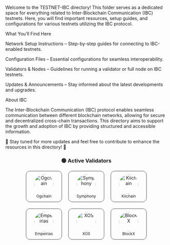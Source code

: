 Welcome to the TESTNET-IBC directory! This folder serves as a dedicated space for everything related to Inter-Blockchain Communication (IBC) testnets. Here, you will find important resources, setup guides, and configurations for various testnets utilizing the IBC protocol.

What You’ll Find Here

Network Setup Instructions – Step-by-step guides for connecting to IBC-enabled testnets.

Configuration Files – Essential configurations for seamless interoperability.

Validators & Nodes – Guidelines for running a validator or full node on IBC testnets.

Updates & Announcements – Stay informed about the latest developments and upgrades.


About IBC

The Inter-Blockchain Communication (IBC) protocol enables seamless communication between different blockchain networks, allowing for secure and decentralized cross-chain transactions. This directory aims to support the growth and adoption of IBC by providing structured and accessible information.

📌 Stay tuned for more updates and feel free to contribute to enhance the resources in this directory! 🚀


<h3 align="center">🟢 Active Validators</h3>

<div align="center" style="display: flex; flex-wrap: wrap; justify-content: center; gap: 20px;">

  <a href="https://github.com/OneNov0209/testnet-ibc/tree/main/Ogchain" style="text-align: center; text-decoration: none;">
    <div style="border: 1px solid #444; border-radius: 12px; padding: 10px; width: 90px;">
      <img src="https://i.postimg.cc/mZ3hXY9G/0-g-labs1711467106027.png" alt="Ogchain" width="60" style="border-radius: 50%;"><br>
      <span style="font-size: 12px;">Ogchain</span>
    </div>
  </a>

  <a href="https://github.com/OneNov0209/testnet-ibc/tree/main/Symphony" style="text-align: center; text-decoration: none;">
    <div style="border: 1px solid #444; border-radius: 12px; padding: 10px; width: 90px;">
      <img src="https://i.postimg.cc/rmTm9sQJ/Picsart-25-03-21-11-27-50-014.png" alt="Symphony" width="60" style="border-radius: 50%;"><br>
      <span style="font-size: 12px;">Symphony</span>
    </div>
  </a>

  <a href="https://github.com/OneNov0209/testnet-ibc/tree/main/Kiichain" style="text-align: center; text-decoration: none;">
    <div style="border: 1px solid #444; border-radius: 12px; padding: 10px; width: 90px;">
      <img src="https://i.postimg.cc/t4MnFFZG/Picsart-25-03-21-11-35-55-562.png" alt="Kiichain" width="60" style="border-radius: 50%;"><br>
      <span style="font-size: 12px;">Kiichain</span>
    </div>
  </a>

  <a href="https://github.com/OneNov0209/testnet-ibc/tree/main/Empeirias" style="text-align: center; text-decoration: none;">
    <div style="border: 1px solid #444; border-radius: 12px; padding: 10px; width: 90px;">
      <img src="https://i.ibb.co.com/SDrF8vH9/1-Fqd0v-Wn81-kb-D-OXHJm-Yv-A.png" alt="Empeirias" width="60" style="border-radius: 50%;"><br>
      <span style="font-size: 12px;">Empeirias</span>
    </div>
  </a>

  <a href="https://github.com/OneNov0209/testnet-ibc/tree/main/XOS" style="text-align: center; text-decoration: none;">
    <div style="border: 1px solid #444; border-radius: 12px; padding: 10px; width: 90px;">
      <img src="https://pbs.twimg.com/profile_images/1861059503325913088/axi4e4i1.jpg" alt="XOS" width="60" style="border-radius: 50%;"><br>
      <span style="font-size: 12px;">XOS</span>
    </div>
  </a>

  <a href="https://github.com/OneNov0209/testnet-ibc/tree/main/BlockX-Mainnet" style="text-align: center; text-decoration: none;">
    <div style="border: 1px solid #444; border-radius: 12px; padding: 10px; width: 90px;">
      <img src="https://pbs.twimg.com/profile_images/1571914336288776193/HmxJDHvF.jpg" alt="BlocKX" width="60" style="border-radius: 50%;"><br>
      <span style="font-size: 12px;">BlockX</span>
    </div>
  </a>

</div>
